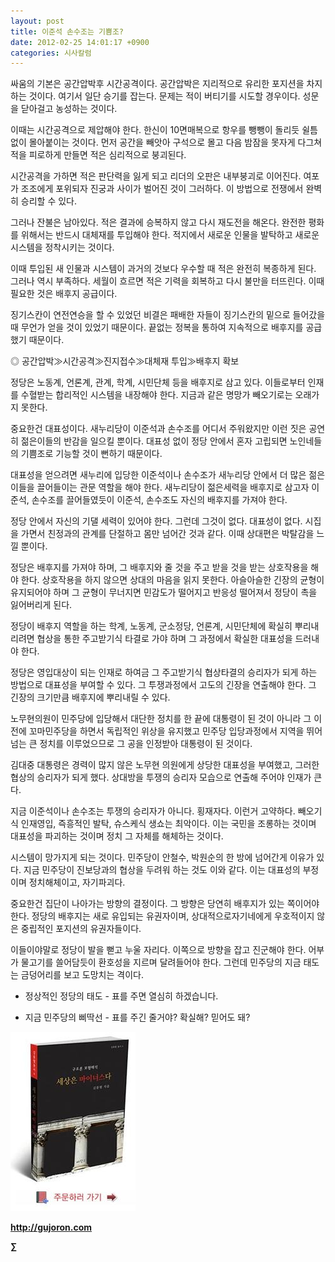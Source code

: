 ```yaml
---
layout: post
title: 이준석 손수조는 기쁨조?
date: 2012-02-25 14:01:17 +0900
categories: 시사칼럼
---
```

  
싸움의 기본은 공간압박후 시간공격이다. 공간압박은 지리적으로 유리한 포지션을 차지하는 것이다. 여기서 일단 승기를 잡는다. 문제는 적이 버티기를 시도할 경우이다. 성문을 닫아걸고 농성하는 것이다. 

이때는 시간공격으로 제압해야 한다. 한신이 10면매복으로 항우를 뺑뺑이 돌리듯 쉴틈없이 몰아붙이는 것이다. 먼저 공간을 빼앗아 구석으로 몰고 다음 밤잠을 못자게 다그쳐 적을 피로하게 만들면 적은 심리적으로 붕괴된다. 

시간공격을 가하면 적은 판단력을 잃게 되고 리더의 오판은 내부붕괴로 이어진다. 여포가 조조에게 포위되자 진궁과 사이가 벌어진 것이 그러하다. 이 방법으로 전쟁에서 완벽히 승리할 수 있다. 

그러나 잔불은 남아있다. 적은 결과에 승복하지 않고 다시 재도전을 해온다. 완전한 평화를 위해서는 반드시 대체재를 투입해야 한다. 적지에서 새로운 인물을 발탁하고 새로운 시스템을 정착시키는 것이다. 

이때 투입된 새 인물과 시스템이 과거의 것보다 우수할 때 적은 완전히 복종하게 된다. 그러나 역시 부족하다. 세월이 흐르면 적은 기력을 회복하고 다시 불만을 터뜨린다. 이때 필요한 것은 배후지 공급이다. 

징기스칸이 연전연승을 할 수 있었던 비결은 패배한 자들이 징기스칸의 밑으로 들어갔을 때 무언가 얻을 것이 있었기 때문이다. 끝없는 정복을 통하여 지속적으로 배후지를 공급했기 때문이다. 

◎ 공간압박≫시간공격≫진지접수≫대체재 투입≫배후지 확보 

정당은 노동계, 언론계, 관계, 학계, 시민단체 등을 배후지로 삼고 있다. 이들로부터 인재를 수혈받는 합리적인 시스템을 내장해야 한다. 지금과 같은 명망가 빼오기로는 오래가지 못한다. 

중요한건 대표성이다. 새누리당이 이준석과 손수조를 어디서 주워왔지만 이런 짓은 공연히 젊은이들의 반감을 일으킬 뿐이다. 대표성 없이 정당 안에서 혼자 고립되면 노인네들의 기쁨조로 기능할 것이 뻔하기 때문이다. 

대표성을 얻으려면 새누리에 입당한 이준석이나 손수조가 새누리당 안에서 더 많은 젊은이들을 끌어들이는 관문 역할을 해야 한다. 새누리당이 젊은세력을 배후지로 삼고자 이준석, 손수조를 끌어들였듯이 이준석, 손수조도 자신의 배후지를 가져야 한다. 

정당 안에서 자신의 기댈 세력이 있어야 한다. 그런데 그것이 없다. 대표성이 없다. 시집을 가면서 친정과의 관계를 단절하고 몸만 넘어간 것과 같다. 이때 상대편은 박탈감을 느낄 뿐이다. 

정당은 배후지를 가져야 하며, 그 배후지와 줄 것을 주고 받을 것을 받는 상호작용을 해야 한다. 상호작용을 하지 않으면 상대의 마음을 읽지 못한다. 아슬아슬한 긴장의 균형이 유지되어야 하며 그 균형이 무너지면 민감도가 떨어지고 반응성 떨어져서 정당이 촉을 잃어버리게 된다. 

정당이 배후지 역할을 하는 학계, 노동계, 군소정당, 언론계, 시민단체에 확실히 뿌리내리려면 협상을 통한 주고받기식 타결로 가야 하며 그 과정에서 확실한 대표성을 드러내야 한다. 

정당은 영입대상이 되는 인재로 하여금 그 주고받기식 협상타결의 승리자가 되게 하는 방법으로 대표성을 부여할 수 있다. 그 투쟁과정에서 고도의 긴장을 연출해야 한다. 그 긴장의 크기만큼 배후지에 뿌리내릴 수 있다. 

노무현의원이 민주당에 입당해서 대단한 정치를 한 끝에 대통령이 된 것이 아니라 그 이전에 꼬마민주당을 하면서 독립적인 위상을 유지했고 민주당 입당과정에서 지역을 뛰어넘는 큰 정치를 이루었으므로 그 공을 인정받아 대통령이 된 것이다. 

김대중 대통령은 경력이 많지 않은 노무현 의원에게 상당한 대표성을 부여했고, 그러한 협상의 승리자가 되게 했다. 상대방을 투쟁의 승리자 모습으로 연출해 주어야 인재가 큰다. 

지금 이준석이나 손수조는 투쟁의 승리자가 아니다. 횡재자다. 이런거 고약하다. 빼오기식 인재영입, 즉흥적인 발탁, 슈스케식 생쇼는 최악이다. 이는 국민을 조롱하는 것이며 대표성을 파괴하는 것이며 정치 그 자체를 해체하는 것이다. 

시스템이 망가지게 되는 것이다. 민주당이 안철수, 박원순의 한 방에 넘어간게 이유가 있다. 지금 민주당이 진보당과의 협상을 두려워 하는 것도 이와 같다. 이는 대표성의 부정이며 정치해체이고, 자기파괴다. 



중요한건 집단이 나아가는 방향의 결정이다. 그 방향은 당연히 배후지가 있는 쪽이어야 한다. 정당의 배후지는 새로 유입되는 유권자이며, 상대적으로자기네에게 우호적이지 않은 중립적인 포지션의 유권자들이다.



이들이야말로 정당이 발을 뻗고 누울 자리다. 이쪽으로 방향을 잡고 진군해야 한다. 어부가 물고기를 쓸어담듯이 환호성을 지르며 달려들어야 한다. 그런데 민주당의 지금 태도는 금덩어리를 보고 도망치는 격이다. 



* 정상적인 정당의 태도 - 표를 주면 열심히 하겠습니다.

* 지금 민주당의 삐딱선 - 표를 주긴 줄거야? 확실해? 믿어도 돼? 











<a href="?mid=book_minus&act=dispBoardWrite" target="_self"><img alt="0.JPG" src="files/attach/images/198/668/222/0.JPG" width="200" height="287" /> </a>


  






**http://gujoron.com**  


**∑**